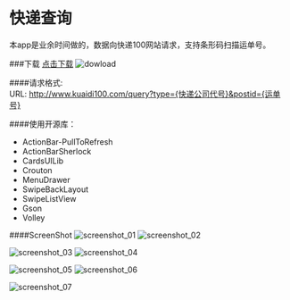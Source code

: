 快递查询
==============

本app是业余时间做的，数据向快递100网站请求，支持条形码扫描运单号。

###下载 [点击下载](http://github.com/wenjiahui/NewExperssSearch/raw/master/apks/ExpressSearcher-release-v1.10.apk)
![dowload](screenshot/qrcode.png "下载")

####请求格式:   
    URL: http://www.kuaidi100.com/query?type={快递公司代号}&postid={运单号}

####使用开源库：
- ActionBar-PullToRefresh
- ActionBarSherlock
- CardsUILib
- Crouton
- MenuDrawer
- SwipeBackLayout
- SwipeListView
- Gson
- Volley

####ScreenShot
![screenshot_01](screenshot/device-01.png "")
![screenshot_02](screenshot/device-02.png "")

![screenshot_03](screenshot/device-03.png "")
![screenshot_04](screenshot/device-04.png "")

![screenshot_05](screenshot/device-05.png "")
![screenshot_06](screenshot/device-06.png "")

![screenshot_07](screenshot/device-07.png "")